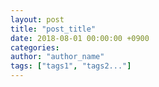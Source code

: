 ```yaml
---
layout: post 
title: "post_title" 
date: 2018-08-01 00:00:00 +0900
categories: 
author: "author_name"
tags: ["tags1", "tags2..."]
---
```




